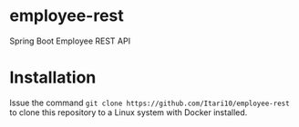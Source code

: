 # employee-rest
 Spring Boot Employee REST API


# Installation

Issue the command `git clone https://github.com/Itari10/employee-rest` to clone this repository to a Linux system with Docker installed. 
